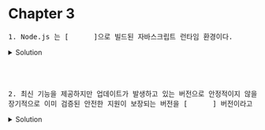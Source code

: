 # Chapter 3 

<pre>1. Node.js 는 [      ]으로 빌드된 자바스크립트 런타임 환경이다. 
</pre>

   <details>
      <summary>Solution</summary>
        <strong>V8 엔진</strong>: 웹 브라우저를 만드는데 기반을 제공하는 오픈 소스 자바스크립트 엔진, 구글 크롬, 안드로이드 브라우저에 탑재되어있다. 
        
   </details> 

<br>
<br>
<br>

<pre>2. 최신 기능을 제공하지만 업데이트가 발생하고 있는 버전으로 안정적이지 않을 수 있는 Current 버전이 있고, <br>장기적으로 이미 검증된 안전한 지원이 보장되는 버전을 [      ] 버전이라고 한다.
</pre>

   <details>
      <summary>Solution</summary>
        <strong>LTS</strong>: Long Term Supported 
        
   </details> 

<br>
<br>
<br>

